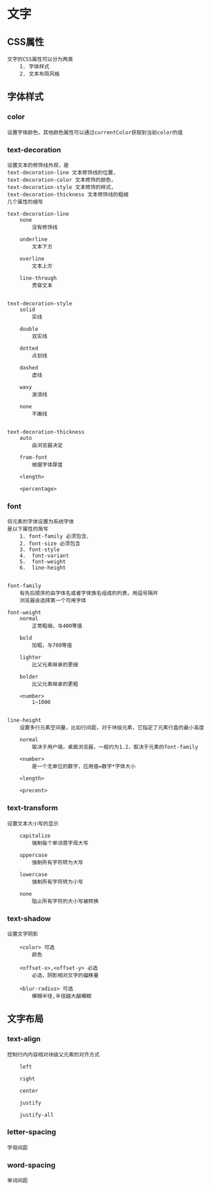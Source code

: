 # 文字

## CSS属性
    文字的CSS属性可以分为两类
        1. 字体样式
        2. 文本布局风格
   

## 字体样式

### color
    设置字体颜色，其他颜色属性可以通过currentColor获取到当前color的值

### text-decoration
    设置文本的修饰线外观，是
    text-decoration-line 文本修饰线的位置，
    text-decoration-color 文本修饰的颜色，
    text-decoration-style 文本修饰的样式，
    text-decoration-thickness 文本修饰线的粗细
    几个属性的缩写

    text-decoration-line
        none
            没有修饰线
        
        underline
            文本下方
        
        overline
            文本上方
        
        line-through
            贯穿文本
        
    
    text-decoration-style
        solid
            实线
        
        double
            双实线
        
        dotted
            点划线
        
        dashed
            虚线
        
        wavy
            波浪线
        
        none
            不画线
    

    text-decoration-thickness
        auto
            由浏览器决定
        
        from-font
            根据字体厚度
        
        <length>

        <percentage>
        

### font
    将元素的字体设置为系统字体
    是以下属性的简写
        1. font-family 必须包含、
        2. font-size 必须包含
        3. font-style
        4.  font-variant
        5.  font-weight
        6.  line-height


    font-family
        有先后顺序的由字体名或者字体族名组成的列表，用逗号隔开
        浏览器会选择第一个可用字体

    font-weight
        normal
            正常粗细，与400等值
        
        bold
            加粗，与700等值
        
        lighter
            比父元素继承的更细
        
        bolder
            比父元素继承的更粗
        
        <number>
            1~1000

    
    line-height
        设置多行元素空间量，比如行间距，对于块级元素，它指定了元素行盒的最小高度

        normal
            取决于用户端，桌面浏览器，一般约为1.2，取决于元素的font-family
        
        <number>
            是一个无单位的数字，应用值=数字*字体大小
        
        <length>

        <precent>


### text-transform 
    设置文本大小写的显示

        capitalize
            强制每个单词首字母大写
        
        uppercase
            强制所有字符转为大写

        lowercase
            强制所有字符转为小写
        
        none
            阻止所有字符的大小写被转换

### text-shadow
    设置文字阴影

        <color> 可选
            颜色
        
        <offset-x>,<offset-y> 必选
            必选，阴影相对文字的偏移量
        
        <blur-radius> 可选
            模糊半径,半径越大越模糊


## 文字布局

### text-align
    控制行内内容相对块级父元素的对齐方式

        left

        right
        
        center

        justify

        justify-all
    

### letter-spacing
    字母间距

### word-spacing
    单词间距